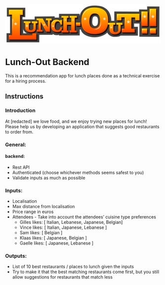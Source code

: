 <div align="center"><img src="./documentation/lunchout-logo.svg" /></div>

# Lunch-Out Backend

This is a recommendation app for lunch places done as a technical exercise for a hiring process.

## Instructions

### Introduction

At [redacted] we love food, and we enjoy trying new places for lunch! Please help us by developing an application that suggests good restaurants to order from.

### General:

#### backend:

- Rest API
- Authenticated (choose whichever methods seems safest to you)
- Validate inputs as much as possible

### Inputs:

- Localisation
- Max distance from localisation
- Price range in euros
- Attendees - Take into account the attendees’ cuisine type preferences
    - Gilles likes: [ Italian, Lebanese, Japanese, Belgian]
    - Vince likes: [ Italian, Japanese, Lebanese ]
    - Sam likes: [ Belgian ]
    - Klaas likes: [ Japanese, Belgian ]
    - Gaelle likes: [ Japanese, Lebanese ]

### Outputs:

- List of 10 best restaurants / places to lunch given the inputs
- Try to make it that the best matching restaurants come first, but you still allow suggestions for restaurants that match less
